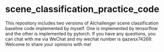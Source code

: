 # scene_classification_practice_code

This repository includes two versions of AIchallenger scene classification baseline code implemented by myself.
One is implemented by tensorflow and the other is implemented by pytorch.
If you have any questions, you can chat with me via WeChat and my wechat number is qazwsx74269.
Welcome to share your opinions with me!